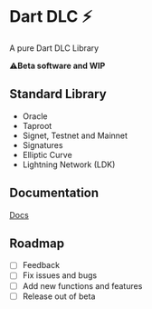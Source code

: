 # Dart DLC ⚡

 A pure Dart  DLC Library 

 ⚠️**Beta software and WIP**

 ## Standard Library

- Oracle
- Taproot
- Signet, Testnet and Mainnet
- Signatures
- Elliptic Curve
- Lightning Network (LDK)

## Documentation

[Docs](https://github.com/Horus-Org/dart-dlc/blob/main/docs/run.md)

## Roadmap

- [ ] Feedback
- [ ] Fix issues and bugs
- [ ] Add new functions and features
- [ ] Release out of beta
